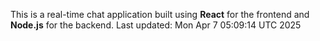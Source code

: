 This is a real-time chat application built using **React** for the frontend and **Node.js** for the backend.
Last updated: Mon Apr  7 05:09:14 UTC 2025
